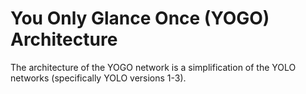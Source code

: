 # You Only Glance Once (YOGO) Architecture

The architecture of the YOGO network is a simplification of the YOLO networks (specifically YOLO versions 1-3).

